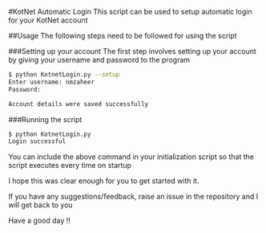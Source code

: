 #KotNet Automatic Login
This script can be used to setup automatic login for your KotNet account

##Usage
The following steps need to be followed for using the script

###Setting up your account
The first step involves setting up your account by giving your username and password to the program

``` sh
$ python KotnetLogin.py --setup
Enter username: nmzaheer
Password:

Account details were saved successfully
```

###Running the script

``` sh
$ python KotnetLogin.py
Login successful
```

You can include the above command in your initialization script so that the script executes every time on startup

I hope this was clear enough for you to get started with it.

If you have any suggestions/feedback, raise an issue in the repository and I will get back to you

Have a good day !!